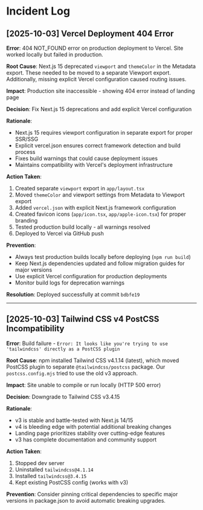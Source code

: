 # Incident Log

## [2025-10-03] Vercel Deployment 404 Error

**Error**: 404 NOT_FOUND error on production deployment to Vercel. Site worked locally but failed in production.

**Root Cause**: Next.js 15 deprecated `viewport` and `themeColor` in the Metadata export. These needed to be moved to a separate Viewport export. Additionally, missing explicit Vercel configuration caused routing issues.

**Impact**: Production site inaccessible - showing 404 error instead of landing page

**Decision**: Fix Next.js 15 deprecations and add explicit Vercel configuration

**Rationale**:
- Next.js 15 requires viewport configuration in separate export for proper SSR/SSG
- Explicit vercel.json ensures correct framework detection and build process
- Fixes build warnings that could cause deployment issues
- Maintains compatibility with Vercel's deployment infrastructure

**Action Taken**:
1. Created separate `viewport` export in `app/layout.tsx`
2. Moved `themeColor` and viewport settings from Metadata to Viewport export
3. Added `vercel.json` with explicit Next.js framework configuration
4. Created favicon icons (`app/icon.tsx`, `app/apple-icon.tsx`) for proper branding
5. Tested production build locally - all warnings resolved
6. Deployed to Vercel via GitHub push

**Prevention**:
- Always test production builds locally before deploying (`npm run build`)
- Keep Next.js dependencies updated and follow migration guides for major versions
- Use explicit Vercel configuration for production deployments
- Monitor build logs for deprecation warnings

**Resolution**: Deployed successfully at commit `bdbfe19`

---

## [2025-10-03] Tailwind CSS v4 PostCSS Incompatibility

**Error**: Build failure - `Error: It looks like you're trying to use 'tailwindcss' directly as a PostCSS plugin`

**Root Cause**: npm installed Tailwind CSS v4.1.14 (latest), which moved PostCSS plugin to separate `@tailwindcss/postcss` package. Our `postcss.config.mjs` tried to use the old v3 approach.

**Impact**: Site unable to compile or run locally (HTTP 500 error)

**Decision**: Downgrade to Tailwind CSS v3.4.15

**Rationale**:
- v3 is stable and battle-tested with Next.js 14/15
- v4 is bleeding edge with potential additional breaking changes
- Landing page prioritizes stability over cutting-edge features
- v3 has complete documentation and community support

**Action Taken**:
1. Stopped dev server
2. Uninstalled `tailwindcss@4.1.14`
3. Installed `tailwindcss@3.4.15`
4. Kept existing PostCSS config (works with v3)

**Prevention**: Consider pinning critical dependencies to specific major versions in package.json to avoid automatic breaking upgrades.
